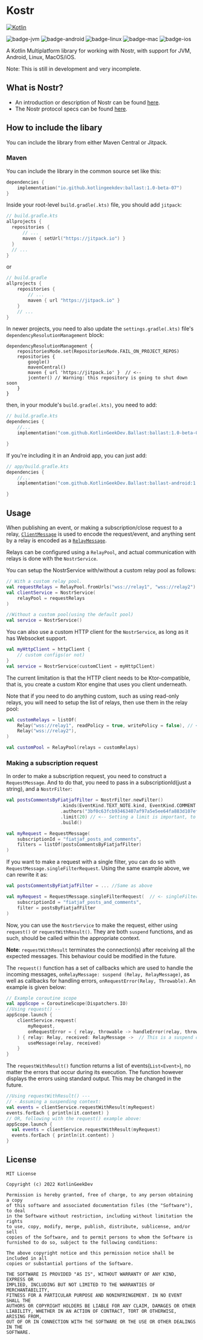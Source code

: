 # Kostr

[![Kotlin](https://img.shields.io/badge/Kotlin-2.0.20-blue?style=flat&logo=kotlin)](https://kotlinlang.org)

![badge-jvm](http://img.shields.io/badge/platform-jvm-DB413D.svg?style=flat)
![badge-android](http://img.shields.io/badge/platform-android-6EDB8D.svg?style=flat)
![badge-linux](http://img.shields.io/badge/platform-linux-2D3F6C.svg?style=flat)
![badge-mac](http://img.shields.io/badge/platform-macos-111111.svg?style=flat)
![badge-ios](http://img.shields.io/badge/platform-ios-CDCDCD.svg?style=flat)

A Kotlin Multiplatform library for working with Nostr, with support for JVM, Android, Linux, MacOS/iOS.

Note: This is still in development and very incomplete.


## What is Nostr?
* An introduction or description of Nostr can be found [here](https://github.com/nostr-protocol/nostr).
* The Nostr protocol specs can be found [here](https://github.com/nostr-protocol/nips).

## How to include the libary
You can include the library from either Maven Central or Jitpack.

### Maven
You can include the library in the common source set like this:
```kotlin
dependencies {
    implementation("io.github.kotlingeekdev:ballast:1.0-beta-07")
}
```
  Inside your root-level `build.gradle(.kts)` file, you should add `jitpack`:
  ``` kotlin
// build.gradle.kts
allprojects {
    repositories {
        // ...
        maven { setUrl("https://jitpack.io") }
    }
    // ...
}
```

or

``` groovy
// build.gradle
allprojects {
    repositories {
        // ...
        maven { url "https://jitpack.io" }
    }
    // ...
}
```

In newer projects, you need to also update the `settings.gradle(.kts)` file's `dependencyResolutionManagement` block:

```
dependencyResolutionManagement {
    repositoriesMode.set(RepositoriesMode.FAIL_ON_PROJECT_REPOS)
    repositories {
        google()
        mavenCentral()
        maven { url 'https://jitpack.io' }  // <--
        jcenter() // Warning: this repository is going to shut down soon
    }
}
```
then, in your module's `build.gradle(.kts)`, you need to add:
```kotlin
// build.gradle.kts
dependencies {
    //...
    implementation("com.github.KotlinGeekDev.Ballast:ballast:1.0-beta-07")

}

```
If you're including it in an Android app, you can just add:
```kotlin
// app/build.gradle.kts
dependencies {
    //...
    implementation("com.github.KotlinGeekDev.Ballast:ballast-android:1.0-beta-07")

}
```

## Usage
When publishing an event, or making a subscription/close request to a relay, 
[`ClientMessage`](kostr-core/src/commonMain/kotlin/ktnostr/nostr/client/ClientMessage.kt) is used to encode the request/event,
and anything sent by a relay is encoded as a [`RelayMessage`](kostr-core/src/commonMain/kotlin/ktnostr/nostr/relay/RelayMessage.kt).</p>
Relays can be configured using a `RelayPool`, 
and actual communication with relays is done with the `NostrService`.</p>
You can setup the NostrService with/without a custom relay pool as follows:
```kotlin
// With a custom relay pool. 
val requestRelays = RelayPool.fromUrls("wss://relay1", "wss://relay2")
val clientService = NostrService(
    relayPool = requestRelays
)

//Without a custom pool(using the default pool)
val service = NostrService()
```
You can also use a custom HTTP client for the `NostrService`, as long as it has Websocket support.
```kotlin
val myHttpClient = httpClient { 
    // custom configs(or not)
}
val service = NostrService(customClient = myHttpClient)
```
The current limitation is that the HTTP client needs to be Ktor-compatible, that is, you create a 
custom Ktor engine that uses you client underneath.

Note that if you need to do anything custom, such as using read-only relays,
you will need to setup the list of relays, then use them in the relay pool:
```kotlin
val customRelays = listOf(
    Relay("wss://relay1", readPolicy = true, writePolicy = false), // <-- A relay with custom read/write policy.
    Relay("wss://relay2"),
)

val customPool = RelayPool(relays = customRelays)
```
### Making a subscription request
In order to make a subscription request, you need to construct a `RequestMessage`.
And to do that, you need to pass in a subscriptionId(just a string), and a `NostrFilter`:
```kotlin
val postsCommentsByFiatjafFilter = NostrFilter.newFilter()
                    .kinds(EventKind.TEXT_NOTE.kind, EventKind.COMMENT.kind) // <-- Looking for posts and comments. Other kinds can be added
                    .authors("3bf0c63fcb93463407af97a5e5ee64fa883d107ef9e558472c4eb9aaaefa459d") // <-- The profiles for which we want to find the posts and comments(as indicated by .kinds() above)
                    .limit(20) // <-- Setting a limit is important, to avoid issues with relays
                    .build()

val myRequest = RequestMessage(
    subscriptionId = "fiatjaf_posts_and_comments",
    filters = listOf(postsCommentsByFiatjafFilter)
)
```

If you want to make a request with a single filter, you can do so with `RequestMessage.singleFilterRequest`. 
Using the same example above, we can rewrite it as:

```kotlin
val postsCommentsByFiatjafFilter = ... //Same as above

val myRequest = RequestMessage.singleFilterRequest(  // <- singleFilterRequest is called here.
    subscriptionId = "fiatjaf_posts_and_comments",
    filter = postsByFiatjafFilter
)
```
Now, you can use the `NostrService` to make the request, either using `request()` or `requestWithResult()`. 
They are both `suspend` functions, and as such, should be called within the appropriate context.</p>
**Note**: `requestWithResult` terminates the connection(s) after receiving all the expected messages. This behaviour could be 
modified in the future.

The `request()` function has a set of callbacks which are used to handle the incoming messages,
`onRelayMessage: suspend (Relay, RelayMessage)`, as well as callbacks for handling errors, `onRequestError(Relay, Throwable)`.
An example is given below:
```kotlin
// Example coroutine scope
val appScope = CoroutineScope(Dispatchers.IO)
//Using request() --
appScope.launch {
    clientService.request(
        myRequest, 
        onRequestError = { relay, throwable -> handleError(relay, throwable) }
    ) { relay: Relay, received: RelayMessage ->  // This is a suspend callback, so suspend functions can be used here.
        useMessage(relay, received)
    }
}
```
The `requestWithResult()` function returns a list of events(`List<Event>`), no matter the errors that occur
during its execution. The function however displays the errors using standard output. This may be changed in the future.
```kotlin
//Using requestWithResult() ---
// - Assuming a suspending context:
val events = clientService.requestWithResult(myRequest)
events.forEach { println(it.content) }
// OR, following with the request() example above:
appScope.launch {
  val events = clientService.requestWithResult(myRequest)
  events.forEach { println(it.content) }  
}
```
## License

    MIT License
    
    Copyright (c) 2022 KotlinGeekDev
    
    Permission is hereby granted, free of charge, to any person obtaining a copy
    of this software and associated documentation files (the "Software"), to deal
    in the Software without restriction, including without limitation the rights
    to use, copy, modify, merge, publish, distribute, sublicense, and/or sell
    copies of the Software, and to permit persons to whom the Software is
    furnished to do so, subject to the following conditions:
    
    The above copyright notice and this permission notice shall be included in all
    copies or substantial portions of the Software.
    
    THE SOFTWARE IS PROVIDED "AS IS", WITHOUT WARRANTY OF ANY KIND, EXPRESS OR
    IMPLIED, INCLUDING BUT NOT LIMITED TO THE WARRANTIES OF MERCHANTABILITY,
    FITNESS FOR A PARTICULAR PURPOSE AND NONINFRINGEMENT. IN NO EVENT SHALL THE
    AUTHORS OR COPYRIGHT HOLDERS BE LIABLE FOR ANY CLAIM, DAMAGES OR OTHER
    LIABILITY, WHETHER IN AN ACTION OF CONTRACT, TORT OR OTHERWISE, ARISING FROM,
    OUT OF OR IN CONNECTION WITH THE SOFTWARE OR THE USE OR OTHER DEALINGS IN THE
    SOFTWARE.

